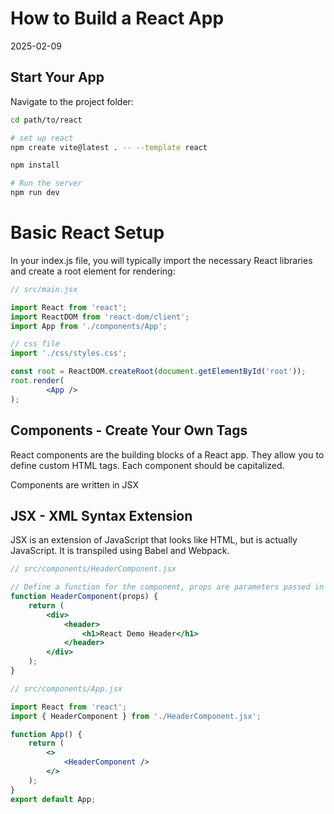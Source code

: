 # How to Build a React App
2025-02-09

## Start Your App
Navigate to the project folder:

```bash
cd path/to/react

# set up react
npm create vite@latest . -- --template react 

npm install

# Run the server
npm run dev
```

# Basic React Setup
In your index.js file, you will typically import the necessary React libraries and create a root element for rendering:

```jsx
// src/main.jsx

import React from 'react';
import ReactDOM from 'react-dom/client';
import App from './components/App';

// css file
import './css/styles.css';

const root = ReactDOM.createRoot(document.getElementById('root'));
root.render(
        <App />
);
```

## Components - Create Your Own Tags
React components are the building blocks of a React app. They allow you to define custom HTML tags. Each component should be capitalized.

Components are written in JSX

## JSX - XML Syntax Extension
JSX is an extension of JavaScript that looks like HTML, but is actually JavaScript. It is transpiled using Babel and Webpack.

```jsx
// src/components/HeaderComponent.jsx

// Define a function for the component, props are parameters passed in
function HeaderComponent(props) {
    return (
        <div>
            <header>
                <h1>React Demo Header</h1>
            </header>
        </div>
    );
}

```

```jsx
// src/components/App.jsx

import React from 'react';
import { HeaderComponent } from './HeaderComponent.jsx';

function App() {
    return (
        <>
            <HeaderComponent />
        </>
    );
}
export default App;
```